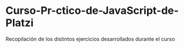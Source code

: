 # Curso-Pr-ctico-de-JavaScript-de-Platzi
Recopilación de los distintos ejercicios desarrollados durante el curso
